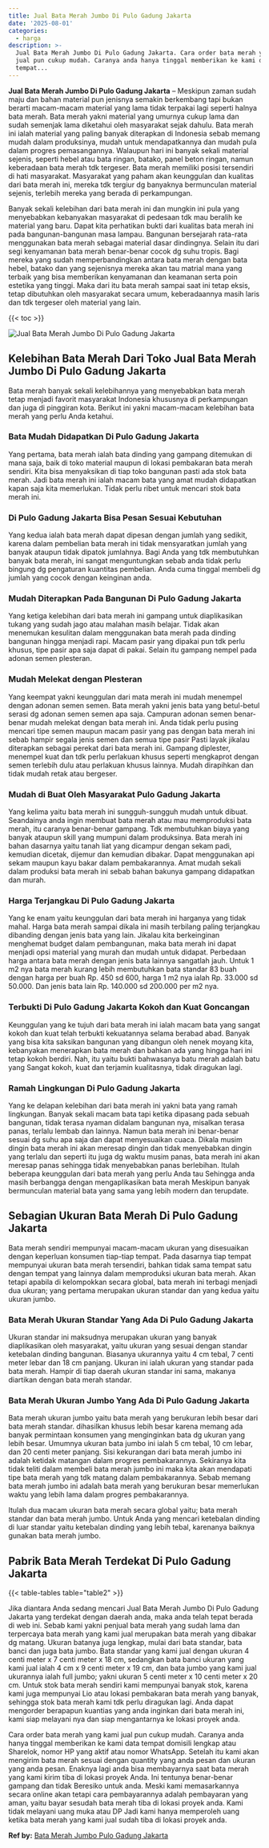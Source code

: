 ```yaml
---
title: Jual Bata Merah Jumbo Di Pulo Gadung Jakarta
date: '2025-08-01'
categories:
  - harga
description: >-
  Jual Bata Merah Jumbo Di Pulo Gadung Jakarta. Cara order bata merah yang kami
  jual pun cukup mudah. Caranya anda hanya tinggal memberikan ke kami data
  tempat...
---
```


**Jual Bata Merah Jumbo Di Pulo Gadung Jakarta** – Meskipun zaman sudah maju dan bahan material pun jenisnya semakin berkembang tapi bukan berarti macam-macam material yang lama tidak terpakai lagi seperti halnya bata merah. Bata merah yakni material yang umurnya cukup lama dan sudah semenjak lama diketahui oleh masyarakat sejak dahulu. Bata merah ini ialah material yang paling banyak diterapkan di Indonesia sebab memang mudah dalam produksinya, mudah untuk mendapatkannya dan mudah pula dalam progres pemasangannya. Walaupun hari ini banyak sekali material sejenis, seperti hebel atau bata ringan, batako, panel beton ringan, namun keberadaan bata merah tdk tergeser. Bata merah memiliki posisi tersendiri di hati masyarakat. Masyarakat yang paham akan keunggulan dan kualitas dari bata merah ini, mereka tdk tergiur dg banyaknya bermunculan material sejenis, terlebih mereka yang berada di perkampungan.

Banyak sekali kelebihan dari bata merah ini dan mungkin ini pula yang menyebabkan kebanyakan masyarakat di pedesaan tdk mau beralih ke material yang baru. Dapat kita perhatikan bukti dari kualitas bata merah ini pada bangunan-bangunan masa lampau. Bangunan bersejarah rata-rata menggunakan bata merah sebagai material dasar dindingnya. Selain itu dari segi kenyamanan bata merah benar-benar cocok dg suhu tropis. Bagi mereka yang sudah memperbandingkan antara bata merah dengan bata hebel, batako dan yang sejenisnya mereka akan tau matrial mana yang terbaik yang bisa memberikan kenyamanan dan keamanan serta poin estetika yang tinggi. Maka dari itu bata merah sampai saat ini tetap eksis, tetap dibutuhkan oleh masyarakat secara umum, keberadaannya masih laris dan tdk tergeser oleh material yang lain.

{{< toc >}}

![Jual Bata Merah Jumbo Di Pulo Gadung Jakarta](/images/jual-bata-merah-35.png)

## Kelebihan Bata Merah Dari Toko Jual Bata Merah Jumbo Di Pulo Gadung Jakarta

Bata merah banyak sekali kelebihannya yang menyebabkan bata merah tetap menjadi favorit masyarakat Indonesia khususnya di perkampungan dan juga di pinggiran kota. Berikut ini yakni macam-macam kelebihan bata merah yang perlu Anda ketahui.

### Bata Mudah Didapatkan Di Pulo Gadung Jakarta

Yang pertama, bata merah ialah bata dinding yang gampang ditemukan di mana saja, baik di toko material maupun di lokasi pembakaran bata merah sendiri. Kita bisa menyaksikan di tiap toko bangunan pasti ada stok bata merah. Jadi bata merah ini ialah macam bata yang amat mudah didapatkan kapan saja kita memerlukan. Tidak perlu ribet untuk mencari stok bata merah ini.

### Di Pulo Gadung Jakarta Bisa Pesan Sesuai Kebutuhan

Yang kedua ialah bata merah dapat dipesan dengan jumlah yang sedikit, karena dalam pembelian bata merah ini tidak mensyaratkan jumlah yang banyak ataupun tidak dipatok jumlahnya. Bagi Anda yang tdk membutuhkan banyak bata merah, ini sangat menguntungkan sebab anda tidak perlu bingung dg pengaturan kuantitas pembelian. Anda cuma tinggal membeli dg jumlah yang cocok dengan keinginan anda.

### Mudah Diterapkan Pada Bangunan Di Pulo Gadung Jakarta

Yang ketiga kelebihan dari bata merah ini gampang untuk diaplikasikan tukang yang sudah jago atau malahan masih belajar. Tidak akan menemukan kesulitan dalam menggunakan bata merah pada dinding bangunan hingga menjadi rapi. Macam pasir yang dipakai pun tdk perlu khusus, tipe pasir apa saja dapat di pakai. Selain itu gampang nempel pada adonan semen plesteran.

### Mudah Melekat dengan Plesteran

Yang keempat yakni keunggulan dari mata merah ini mudah menempel dengan adonan semen semen. Bata merah yakni jenis bata yang betul-betul serasi dg adonan semen semen apa saja. Campuran adonan semen benar-benar mudah melekat dengan bata merah ini. Anda tidak perlu pusing mencari tipe semen maupun macam pasir yang pas dengan bata merah ini sebab hampir segala jenis semen dan semua tipe pasir Pasti layak jikalau diterapkan sebagai perekat dari bata merah ini. Gampang diplester, menempel kuat dan tdk perlu perlakuan khusus seperti mengkaprot dengan semen terlebih dulu atau perlakuan khusus lainnya. Mudah dirapihkan dan tidak mudah retak atau bergeser.

### Mudah di Buat Oleh Masyarakat Pulo Gadung Jakarta

Yang kelima yaitu bata merah ini sungguh-sungguh mudah untuk dibuat. Seandainya anda ingin membuat bata merah atau mau memproduksi bata merah, itu caranya benar-benar gampang. Tdk membutuhkan biaya yang banyak ataupun skill yang mumpuni dalam produksinya. Bata merah ini bahan dasarnya yaitu tanah liat yang dicampur dengan sekam padi, kemudian dicetak, dijemur dan kemudian dibakar. Dapat menggunakan api sekam maupun kayu bakar dalam pembakarannya. Amat mudah sekali dalam produksi bata merah ini sebab bahan bakunya gampang didapatkan dan murah.

### Harga Terjangkau Di Pulo Gadung Jakarta

Yang ke enam yaitu keunggulan dari bata merah ini harganya yang tidak mahal. Harga bata merah sampai dikala ini masih terbilang paling terjangkau dibanding dengan jenis bata yang lain. Jikalau kita berkeinginan menghemat budget dalam pembangunan, maka bata merah ini dapat menjadi opsi material yang murah dan mudah untuk didapat. Perbedaan harga antara bata merah dengan jenis bata lainnya sangatlah jauh. Untuk 1 m2 nya bata merah kurang lebih membutuhkan bata standar 83 buah dengan harga per buah Rp. 450 sd 600, harga 1 m2 nya ialah Rp. 33.000 sd 50.000. Dan jenis bata lain Rp. 140.000 sd 200.000 per m2 nya.

### Terbukti Di Pulo Gadung Jakarta Kokoh dan Kuat Goncangan

Keunggulan yang ke tujuh dari bata merah ini ialah macam bata yang sangat kokoh dan kuat telah terbukti kekuatannya selama berabad abad. Banyak yang bisa kita saksikan bangunan yang dibangun oleh nenek moyang kita, kebanyakan menerapkan bata merah dan bahkan ada yang hingga hari ini tetap kokoh berdiri. Nah, itu yaitu bukti bahwasanya batu merah adalah batu yang Sangat kokoh, kuat dan terjamin kualitasnya, tidak diragukan lagi.

### Ramah Lingkungan Di Pulo Gadung Jakarta

Yang ke delapan kelebihan dari bata merah ini yakni bata yang ramah lingkungan. Banyak sekali macam bata tapi ketika dipasang pada sebuah bangunan, tidak terasa nyaman didalam bangunan nya, misalkan terasa panas, terlalu lembab dan lainnya. Namun bata merah ini benar-benar sesuai dg suhu apa saja dan dapat menyesuaikan cuaca. Dikala musim dingin bata merah ini akan meresap dingin dan tidak menyebabkan dingin yang terlalu dan seperti itu juga dg waktu musim panas, bata merah ini akan meresap panas sehingga tidak menyebabkan panas berlebihan. Itulah beberapa keunggulan dari bata merah yang perlu Anda tau Sehingga anda masih berbangga dengan mengaplikasikan bata merah Meskipun banyak bermunculan material bata yang sama yang lebih modern dan terupdate.

## Sebagian Ukuran Bata Merah Di Pulo Gadung Jakarta

Bata merah sendiri mempunyai macam-macam ukuran yang disesuaikan dengan keperluan konsumen tiap-tiap tempat. Pada dasarnya tiap tempat mempunyai ukuran bata merah tersendiri, bahkan tidak sama tempat satu dengan tempat yang lainnya dalam memproduksi ukuran bata merah. Akan tetapi apabila di kelompokkan secara global, bata merah ini terbagi menjadi dua ukuran; yang pertama merupakan ukuran standar dan yang kedua yaitu ukuran jumbo.

### Bata Merah Ukuran Standar Yang Ada Di Pulo Gadung Jakarta

Ukuran standar ini maksudnya merupakan ukuran yang banyak diaplikasikan oleh masyarakat, yaitu ukuran yang sesuai dengan standar ketebalan dinding bangunan. Biasanya ukurannya yaitu 4 cm tebal, 7 centi meter lebar dan 18 cm panjang. Ukuran ini ialah ukuran yang standar pada bata merah. Hampir di tiap daerah ukuran standar ini sama, makanya diartikan dengan bata merah standar.

### Bata Merah Ukuran Jumbo Yang Ada Di Pulo Gadung Jakarta

Bata merah ukuran jumbo yaitu bata merah yang berukuran lebih besar dari bata merah standar. dihasilkan khusus lebih besar karena memang ada banyak permintaan konsumen yang menginginkan bata dg ukuran yang lebih besar. Umumnya ukuran bata jumbo ini ialah 5 cm tebal, 10 cm lebar, dan 20 centi meter panjang. Sisi kekurangan dari bata merah jumbo ini adalah ketidak matangan dalam progres pembakarannya. Sekiranya kita tidak teliti dalam membeli bata merah jumbo ini maka kita akan mendapati tipe bata merah yang tdk matang dalam pembakarannya. Sebab memang bata merah jumbo ini adalah bata merah yang berukuran besar memerlukan waktu yang lebih lama dalam progres pembakarannya.

Itulah dua macam ukuran bata merah secara global yaitu; bata merah standar dan bata merah jumbo. Untuk Anda yang mencari ketebalan dinding di luar standar yaitu ketebalan dinding yang lebih tebal, karenanya baiknya gunakan bata merah jumbo.

## Pabrik Bata Merah Terdekat Di Pulo Gadung Jakarta

{{< table-tables table="table2" >}}

Jika diantara Anda sedang mencari Jual Bata Merah Jumbo Di Pulo Gadung Jakarta yang terdekat dengan daerah anda, maka anda telah tepat berada di web ini. Sebab kami yakni penjual bata merah yang sudah lama dan terpercaya bata merah yang kami jual merupakan bata merah yang dibakar dg matang. Ukuran batanya juga lengkap, mulai dari bata standar, bata banci dan juga bata jumbo. Bata standar yang kami jual dengan ukuran 4 centi meter x 7 centi meter x 18 cm, sedangkan bata banci ukuran yang kami jual ialah 4 cm x 9 centi meter x 19 cm, dan bata jumbo yang kami jual ukurannya ialah full jumbo; yakni ukuran 5 centi meter x 10 centi meter x 20 cm. Untuk stok bata merah sendiri kami mempunyai banyak stok, karena kami juga mempunyai Lio atau lokasi pembakaran bata merah yang banyak, sehingga stok bata merah kami tdk perlu diragukan lagi. Anda dapat mengorder berapapun kuantias yang anda inginkan dari bata merah ini, kami siap melayani nya dan siap mengantarnya ke lokasi proyek anda.

Cara order bata merah yang kami jual pun cukup mudah. Caranya anda hanya tinggal memberikan ke kami data tempat domisili lengkap atau Sharelok, nomor HP yang aktif atau nomor WhatsApp. Setelah itu kami akan mengirim bata merah sesuai dengan quantity yang anda pesan dan ukuran yang anda pesan. Enaknya lagi anda bisa membayarnya saat bata merah yang kami kirim tiba di lokasi proyek Anda. Ini tentunya benar-benar gampang dan tidak Beresiko untuk anda. Meski kami memasarkannya secara online akan tetapi cara pembayarannya adalah pembayaran yang aman, yaitu bayar sesudah bata merah tiba di lokasi proyek anda. Kami tidak melayani uang muka atau DP Jadi kami hanya memperoleh uang ketika bata merah yang kami jual sudah tiba di lokasi proyek anda.

**Ref by:** [Bata Merah Jumbo Pulo Gadung Jakarta](https://id.wikipedia.org/wiki/Bata)
